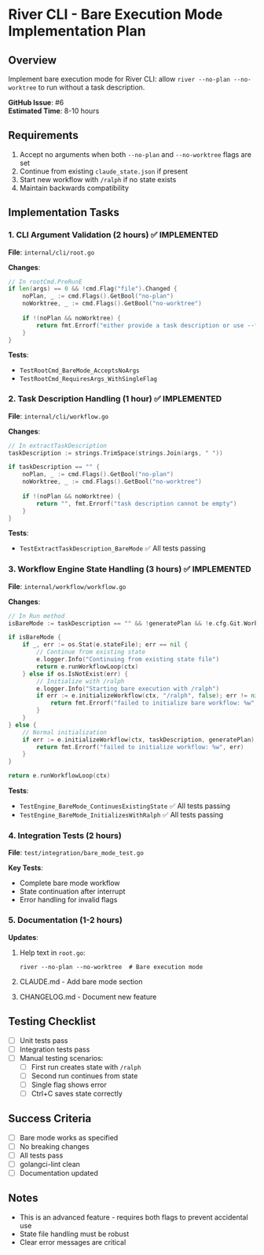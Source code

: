 # River CLI - Bare Execution Mode Implementation Plan

## Overview
Implement bare execution mode for River CLI: allow `river --no-plan --no-worktree` to run without a task description.

**GitHub Issue**: #6  
**Estimated Time**: 8-10 hours

## Requirements
1. Accept no arguments when both `--no-plan` and `--no-worktree` flags are set
2. Continue from existing `claude_state.json` if present
3. Start new workflow with `/ralph` if no state exists
4. Maintain backwards compatibility

## Implementation Tasks

### 1. CLI Argument Validation (2 hours) ✅ IMPLEMENTED
**File**: `internal/cli/root.go`

**Changes**:
```go
// In rootCmd.PreRunE
if len(args) == 0 && !cmd.Flag("file").Changed {
    noPlan, _ := cmd.Flags().GetBool("no-plan")
    noWorktree, _ := cmd.Flags().GetBool("no-worktree")
    
    if !(noPlan && noWorktree) {
        return fmt.Errorf("either provide a task description or use --file flag")
    }
}
```

**Tests**:
- `TestRootCmd_BareMode_AcceptsNoArgs`
- `TestRootCmd_RequiresArgs_WithSingleFlag`

### 2. Task Description Handling (1 hour) ✅ IMPLEMENTED
**File**: `internal/cli/workflow.go`

**Changes**:
```go
// In extractTaskDescription
taskDescription := strings.TrimSpace(strings.Join(args, " "))

if taskDescription == "" {
    noPlan, _ := cmd.Flags().GetBool("no-plan")
    noWorktree, _ := cmd.Flags().GetBool("no-worktree")
    
    if !(noPlan && noWorktree) {
        return "", fmt.Errorf("task description cannot be empty")
    }
}
```

**Tests**:
- `TestExtractTaskDescription_BareMode` ✅ All tests passing

### 3. Workflow Engine State Handling (3 hours) ✅ IMPLEMENTED
**File**: `internal/workflow/workflow.go`

**Changes**:
```go
// In Run method
isBareMode := taskDescription == "" && !generatePlan && !e.cfg.Git.WorktreeEnabled

if isBareMode {
    if _, err := os.Stat(e.stateFile); err == nil {
        // Continue from existing state
        e.logger.Info("Continuing from existing state file")
        return e.runWorkflowLoop(ctx)
    } else if os.IsNotExist(err) {
        // Initialize with /ralph
        e.logger.Info("Starting bare execution with /ralph")
        if err := e.initializeWorkflow(ctx, "/ralph", false); err != nil {
            return fmt.Errorf("failed to initialize bare workflow: %w", err)
        }
    }
} else {
    // Normal initialization
    if err := e.initializeWorkflow(ctx, taskDescription, generatePlan); err != nil {
        return fmt.Errorf("failed to initialize workflow: %w", err)
    }
}

return e.runWorkflowLoop(ctx)
```

**Tests**:
- `TestEngine_BareMode_ContinuesExistingState` ✅ All tests passing
- `TestEngine_BareMode_InitializesWithRalph` ✅ All tests passing

### 4. Integration Tests (2 hours)
**File**: `test/integration/bare_mode_test.go`

**Key Tests**:
- Complete bare mode workflow
- State continuation after interrupt
- Error handling for invalid flags

### 5. Documentation (1-2 hours)
**Updates**:
1. Help text in `root.go`:
   ```
   river --no-plan --no-worktree  # Bare execution mode
   ```

2. CLAUDE.md - Add bare mode section

3. CHANGELOG.md - Document new feature

## Testing Checklist
- [ ] Unit tests pass
- [ ] Integration tests pass
- [ ] Manual testing scenarios:
  - [ ] First run creates state with `/ralph`
  - [ ] Second run continues from state
  - [ ] Single flag shows error
  - [ ] Ctrl+C saves state correctly

## Success Criteria
- [ ] Bare mode works as specified
- [ ] No breaking changes
- [ ] All tests pass
- [ ] golangci-lint clean
- [ ] Documentation updated

## Notes
- This is an advanced feature - requires both flags to prevent accidental use
- State file handling must be robust
- Clear error messages are critical